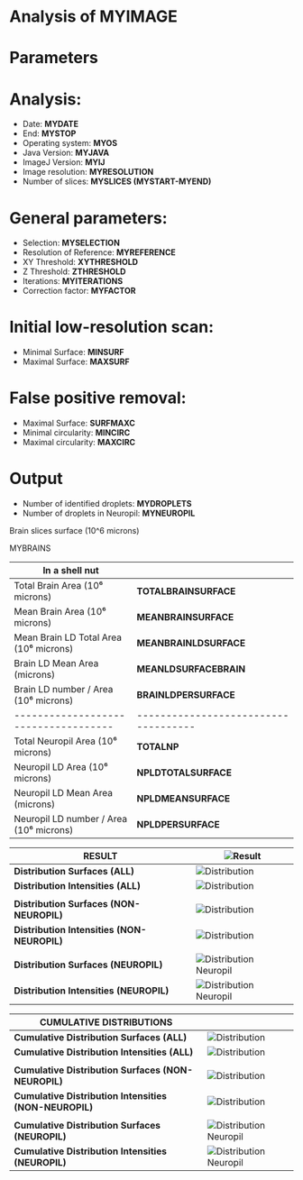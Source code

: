 Analysis of MYIMAGE
===

**Parameters**
==

Analysis:
=
- Date: **MYDATE**
- End: **MYSTOP**
- Operating system: **MYOS**
- Java Version: **MYJAVA**
- ImageJ Version: **MYIJ**
- Image resolution: **MYRESOLUTION**
- Number of slices: **MYSLICES (MYSTART-MYEND)**

General parameters:
=
- Selection: **MYSELECTION**
- Resolution of Reference: **MYREFERENCE**
- XY Threshold: **XYTHRESHOLD**
- Z Threshold: **ZTHRESHOLD**
- Iterations: **MYITERATIONS**
- Correction factor: **MYFACTOR**

Initial low-resolution scan:
=
- Minimal Surface: **MINSURF**
- Maximal Surface: **MAXSURF**

False positive removal:
=
- Maximal Surface: **SURFMAXC**
- Minimal circularity: **MINCIRC**
- Maximal circularity: **MAXCIRC**   


**Output**
==

- Number of identified droplets: **MYDROPLETS**
- Number of droplets in Neuropil: **MYNEUROPIL**

Brain slices surface (10^6 microns)

MYBRAINS

|**In a shell nut**||
|------------------------------------|------------------------------------|
| Total Brain Area (10⁶ microns) | **TOTALBRAINSURFACE** |
| Mean Brain Area (10⁶ microns)| **MEANBRAINSURFACE** |
| Mean Brain LD Total Area (10⁶ microns) | **MEANBRAINLDSURFACE** |
| Brain LD Mean Area (microns) | **MEANLDSURFACEBRAIN** |
| Brain LD number / Area (10⁶ microns) | **BRAINLDPERSURFACE** |
|------------------------------------|------------------------------------|
| Total Neuropil Area (10⁶ microns) | **TOTALNP** |
| Neuropil LD Area (10⁶ microns) | **NPLDTOTALSURFACE**  |
| Neuropil LD Mean Area (microns) | **NPLDMEANSURFACE**  |
| Neuropil LD number / Area (10⁶ microns) | **NPLDPERSURFACE**  |

|**RESULT**|![Result](MYGIF)|
|-------------------------------------|-----------------------------------|
|**Distribution Surfaces (ALL)**|![Distribution](DISTRAWJPG)|
|**Distribution Intensities (ALL)**|![Distribution](DISTIJPG)|
|   |   |
|**Distribution Surfaces (NON-NEUROPIL)**|![Distribution](DISTNNPRAWJPG)|
|**Distribution Intensities (NON-NEUROPIL)**|![Distribution](DISTNNPIJPG)|
|   |   |
|**Distribution Surfaces (NEUROPIL)**|![Distribution Neuropil](DISTNPRAWJPG)|
|**Distribution Intensities (NEUROPIL)**|![Distribution Neuropil](DISTNPIJPG)| |

|**CUMULATIVE DISTRIBUTIONS**||
|-------------------------------------|-----------------------------------|
|**Cumulative Distribution Surfaces (ALL)**|![Distribution](DISTRAWcumJPG)|
|**Cumulative Distribution Intensities (ALL)**|![Distribution](DISTIcumJPG)|
|   |   |
|**Cumulative Distribution Surfaces (NON-NEUROPIL)**|![Distribution](DISTNNPRAWcumJPG)|
|**Cumulative Distribution Intensities (NON-NEUROPIL)**|![Distribution](DISTNNPIcumJPG)|   |   |
|   |   |
|**Cumulative Distribution Surfaces (NEUROPIL)**|![Distribution Neuropil](DISTNPRAWcumJPG)|  
|**Cumulative Distribution Intensities (NEUROPIL)**|![Distribution Neuropil](DISTNPIcumJPG)| |
